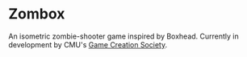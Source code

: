 # Zombox

An isometric zombie-shooter game inspired by Boxhead. Currently in development by CMU's [Game Creation Society](https://gamecreation.org).
